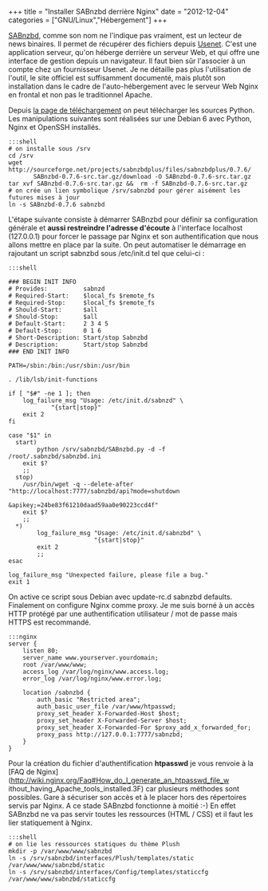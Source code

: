 +++
title = "Installer SABnzbd derrière Nginx"
date = "2012-12-04"
categories = ["GNU/Linux","Hébergement"]
+++


 [SABnzbd](http://sabnzbd.org/), comme son nom ne l'indique pas vraiment, est un
lecteur de news binaires. Il permet de récupérer des fichiers depuis
[Usenet](http://fr.wikipedia.org/wiki/Usenet). C'est une application serveur,
qu'on héberge derrière un serveur Web, et qui offre une interface de gestion
depuis un navigateur. Il faut bien sûr l'associer à un compte chez un
fournisseur Usenet. Je ne détaille pas plus l'utilisation de l'outil, le site
officiel est suffisamment documenté, mais plutôt son installation dans le
cadre de l'auto-hébergement avec le serveur Web Nginx en frontal et non pas le
traditionnel Apache.

Depuis [la page de téléchargement](http://sabnzbd.org/download/) on peut
télécharger les sources Python. Les manipulations suivantes sont réalisées
sur une Debian 6 avec Python, Nginx et OpenSSH installés.

    :::shell
    # on installe sous /srv
    cd /srv
    wget http://sourceforge.net/projects/sabnzbdplus/files/sabnzbdplus/0.7.6/
           SABnzbd-0.7.6-src.tar.gz/download -O SABnzbd-0.7.6-src.tar.gz
    tar xvf SABnzbd-0.7.6-src.tar.gz &&  rm -f SABnzbd-0.7.6-src.tar.gz
    # on crée un lien symbolique /srv/sabnzbd pour gérer aisément les futures mises à jour
    ln -s SABnzbd-0.7.6 sabnzbd
    
L'étape suivante consiste à démarrer SABnzbd pour définir sa configuration
générale et **aussi restreindre l'adresse d'écoute** à l'interface localhost
(127.0.0.1) pour forcer le passage par Nginx et son authentification que nous
allons mettre en place par la suite. On peut automatiser le démarrage en
rajoutant un script sabnzbd sous /etc/init.d tel que celui-ci :

    
    :::shell
    
    ### BEGIN INIT INFO
    # Provides:          sabnzd
    # Required-Start:    $local_fs $remote_fs
    # Required-Stop:     $local_fs $remote_fs
    # Should-Start:      $all
    # Should-Stop:       $all
    # Default-Start:     2 3 4 5
    # Default-Stop:      0 1 6
    # Short-Description: Start/stop Sabnzbd
    # Description:       Start/stop Sabnzbd
    ### END INIT INFO
    
    PATH=/sbin:/bin:/usr/sbin:/usr/bin
    
    . /lib/lsb/init-functions
    
    if [ "$#" -ne 1 ]; then
    	log_failure_msg "Usage: /etc/init.d/sabnzd" \
    			"{start|stop}"
    	exit 2
    fi
    
    case "$1" in
      start)
            python /srv/sabnzbd/SABnzbd.py -d -f /root/.sabnzbd/sabnzbd.ini
    	exit $?
    	;;
      stop)
      	/usr/bin/wget -q --delete-after "http://localhost:7777/sabnzbd/api?mode=shutdown
      	                                   &apikey;=24be83f61210daad59aa0e90223ccd4f"
    	exit $?
    	;;
      *)
            log_failure_msg "Usage: /etc/init.d/sabnzbd" \
                            "{start|stop}"
            exit 2
            ;;
    esac
    
    log_failure_msg "Unexpected failure, please file a bug."
    exit 1
    
    
On active ce script sous Debian avec update-rc.d sabnzbd defaults. Finalement on
configure Nginx comme proxy. Je me suis borné à un accès HTTP protégé par
une authentification utilisateur / mot de passe mais HTTPS est recommandé.

    
    :::nginx
    server {
        listen 80;
        server_name www.yourserver.yourdomain;
        root /var/www/www;
        access_log /var/log/nginx/www.access.log;
        error_log /var/log/nginx/www.error.log;
    
        location /sabnzbd {
            auth_basic "Restricted area";
            auth_basic_user_file /var/www/htpasswd;
            proxy_set_header X-Forwarded-Host $host;
            proxy_set_header X-Forwarded-Server $host;
            proxy_set_header X-Forwarded-For $proxy_add_x_forwarded_for; 
            proxy_pass http://127.0.0.1:7777/sabnzbd;
        }
    }
    
Pour la création du fichier d'authentification **htpasswd** je vous renvoie à
la [FAQ de Nginx](http://wiki.nginx.org/Faq#How_do_I_generate_an_htpasswd_file_w
ithout_having_Apache_tools_installed.3F) car plusieurs méthodes sont possibles.
Gare à sécuriser son accès et à le placer hors des répertoires servis par
Nginx. A ce stade SABnzbd fonctionne à moitié :-) En effet SABnzbd ne va pas
servir toutes les ressources (HTML / CSS) et il faut les lier statiquement à
Nginx.


    :::shell    
    # on lie les ressources statiques du thème Plush 
    mkdir -p /var/www/www/sabnzbd
    ln -s /srv/sabnzbd/interfaces/Plush/templates/static /var/www/www/sabnzbd/static
    ln -s /srv/sabnzbd/interfaces/Config/templates/staticcfg /var/www/www/sabnzbd/staticcfg
    

